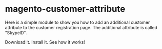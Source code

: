 magento-customer-attribute
==========================

Here is a simple module to show you how to add an additional customer attribute to the customer registration page. The additional attribute is called "SkypeID".

Download it. Install it. See how it works!
